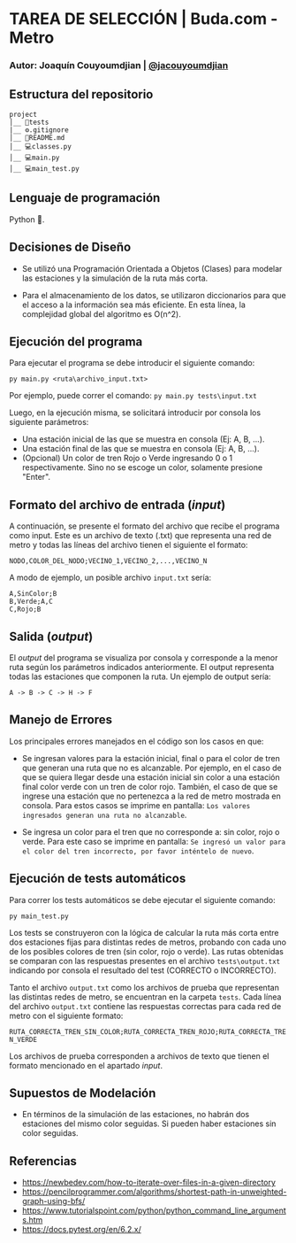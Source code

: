 # TAREA DE SELECCIÓN | Buda.com - Metro

### Autor: Joaquín Couyoumdjian | [@jacouyoumdjian](https://www.github.com/jacouyoumdjian)

## Estructura del repositorio

```
project
│__ 📂tests
|__ ⚙️.gitignore
│__ 📑README.md
│__ 💻classes.py
│__ 💻main.py
│__ 💻main_test.py

```

## Lenguaje de programación

Python :snake:.

## Decisiones de Diseño

- Se utilizó una Programación Orientada a Objetos (Clases) para modelar las estaciones y la simulación de la ruta más corta.

- Para el almacenamiento de los datos, se utilizaron diccionarios para que el acceso a la información sea más eficiente. En esta línea, la complejidad global del algoritmo es O(n^2).

## Ejecución del programa

Para ejecutar el programa se debe introducir el siguiente comando:

`py main.py <ruta\archivo_input.txt>`

Por ejemplo, puede correr el comando: `py main.py tests\input.txt`

Luego, en la ejecución misma, se solicitará introducir por consola los siguiente parámetros:

- Una estación inicial de las que se muestra en consola (Ej: A, B, ...).
- Una estación final de las que se muestra en consola (Ej: A, B, ...).
- (Opcional) Un color de tren Rojo o Verde ingresando 0 o 1 respectivamente. Sino no se escoge un color, solamente presione "Enter".

## Formato del archivo de entrada (_input_)

A continuación, se presente el formato del archivo que recibe el programa como input. Este es un archivo de texto (.txt) que representa una red de metro y todas las líneas del archivo tienen el siguiente el formato:

`NODO,COLOR_DEL_NODO;VECINO_1,VECINO_2,...,VECINO_N`

A modo de ejemplo, un posible archivo `input.txt` sería:

```
A,SinColor;B
B,Verde;A,C
C,Rojo;B
```

## Salida (_output_)

El _output_ del programa se visualiza por consola y corresponde a la menor ruta según los parámetros indicados anteriormente. El output representa todas las estaciones que componen la ruta. Un ejemplo de output sería:

```
A -> B -> C -> H -> F
```

## Manejo de Errores

Los principales errores manejados en el código son los casos en que:

- Se ingresan valores para la estación inicial, final o para el color de tren que generan una ruta que no es alcanzable. Por ejemplo, en el caso de que se quiera llegar desde una estación inicial sin color a una estación final color verde con un tren de color rojo. También, el caso de que se ingrese una estación que no pertenezca a la red de metro mostrada en consola. Para estos casos se imprime en pantalla: `Los valores ingresados generan una ruta no alcanzable`.

- Se ingresa un color para el tren que no corresponde a: sin color, rojo o verde. Para este caso se imprime en pantalla: `Se ingresó un valor para el color del tren incorrecto, por favor inténtelo de nuevo`.

## Ejecución de tests automáticos

Para correr los tests automáticos se debe ejecutar el siguiente comando:

`py main_test.py`

Los tests se construyeron con la lógica de calcular la ruta más corta entre dos estaciones fijas para distintas redes de metros, probando con cada uno de los posibles colores de tren (sin color, rojo o verde). Las rutas obtenidas se comparan con las respuestas presentes en el archivo `tests\output.txt` indicando por consola el resultado del test (CORRECTO o INCORRECTO).

Tanto el archivo `output.txt` como los archivos de prueba que representan las distintas redes de metro, se encuentran en la carpeta `tests`. Cada línea del archivo `output.txt` contiene las respuestas correctas para cada red de metro con el siguiente formato:

`RUTA_CORRECTA_TREN_SIN_COLOR;RUTA_CORRECTA_TREN_ROJO;RUTA_CORRECTA_TREN_VERDE`

Los archivos de prueba corresponden a archivos de texto que tienen el formato mencionado en el apartado _input_.

## Supuestos de Modelación

- En términos de la simulación de las estaciones, no habrán dos estaciones del mismo color seguidas. Si pueden haber estaciones sin color seguidas.

## Referencias

- https://newbedev.com/how-to-iterate-over-files-in-a-given-directory
- https://pencilprogrammer.com/algorithms/shortest-path-in-unweighted-graph-using-bfs/
- https://www.tutorialspoint.com/python/python_command_line_arguments.htm
- https://docs.pytest.org/en/6.2.x/
